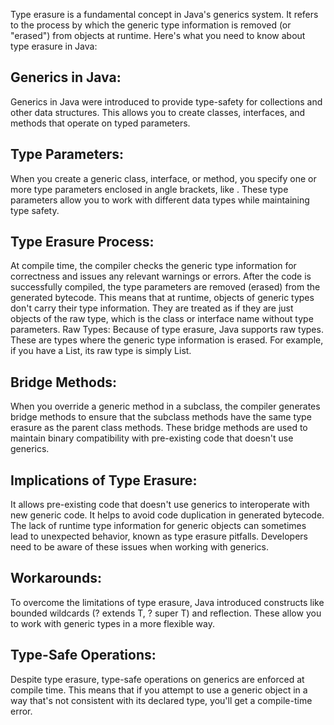Type erasure is a fundamental concept in Java's generics system. It refers to the process by which the generic type information is removed (or "erased") from objects at runtime. Here's what you need to know about type erasure in Java:

## Generics in Java: 
Generics in Java were introduced to provide type-safety for collections and other data structures. This allows you to create classes, interfaces, and methods that operate on typed parameters.

## Type Parameters: 
When you create a generic class, interface, or method, you specify one or more type parameters enclosed in angle brackets, like <T>. These type parameters allow you to work with different data types while maintaining type safety.

## Type Erasure Process:

At compile time, the compiler checks the generic type information for correctness and issues any relevant warnings or errors.
After the code is successfully compiled, the type parameters are removed (erased) from the generated bytecode.
This means that at runtime, objects of generic types don't carry their type information. They are treated as if they are just objects of the raw type, which is the class or interface name without type parameters.
Raw Types: Because of type erasure, Java supports raw types. These are types where the generic type information is erased. For example, if you have a List<String>, its raw type is simply List.

## Bridge Methods:
When you override a generic method in a subclass, the compiler generates bridge methods to ensure that the subclass methods have the same type erasure as the parent class methods. These bridge methods are used to maintain binary compatibility with pre-existing code that doesn't use generics.

## Implications of Type Erasure:

It allows pre-existing code that doesn't use generics to interoperate with new generic code.
It helps to avoid code duplication in generated bytecode.
The lack of runtime type information for generic objects can sometimes lead to unexpected behavior, known as type erasure pitfalls. Developers need to be aware of these issues when working with generics.
## Workarounds: 
To overcome the limitations of type erasure, Java introduced constructs like bounded wildcards (? extends T, ? super T) and reflection. These allow you to work with generic types in a more flexible way.

## Type-Safe Operations: 
Despite type erasure, type-safe operations on generics are enforced at compile time. This means that if you attempt to use a generic object in a way that's not consistent with its declared type, you'll get a compile-time error.